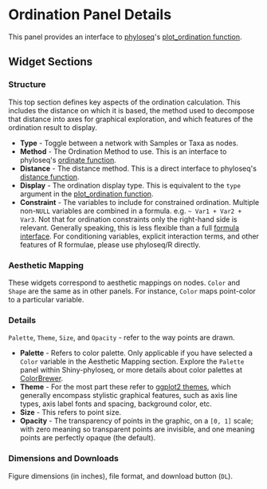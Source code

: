 # Ordination Panel Details

This panel provides an interface to 
[phyloseq](http://joey711.github.io/phyloseq)'s
[plot_ordination function](http://joey711.github.io/phyloseq/plot_ordination-examples.html).

## Widget Sections

### Structure

This top section defines key aspects of 
the ordination calculation.
This includes the distance on which it is based,
the method used to decompose that distance
into axes for graphical exploration,
and which features of the ordination result to display.

- **Type** - Toggle between a network with Samples or Taxa as nodes. 
- **Method** - The Ordination Method to use. This is an interface to
phyloseq's [ordinate function](http://joey711.github.io/phyloseq/ordinate).
- **Distance** - The distance method. This is a direct interface to phyloseq's
[distance function](http://joey711.github.io/phyloseq/distance).
- **Display** - The ordination display type.
This is equivalent to the `type` argument in 
the [plot_ordination function](http://joey711.github.io/phyloseq/plot_ordination-examples.html).
- **Constraint** - The variables to include for constrained ordination.
Multiple non-`NULL` variables are combined in a formula.
e.g. `~ Var1 + Var2 + Var3`.
Not that for ordination constraints only the right-hand side is relevant.
Generally speaking, this is less flexible than a full [formula interface]().
For conditioning variables, explicit interaction terms,
and other features of R formulae, please use phyloseq/R directly.

### Aesthetic Mapping

These widgets correspond to aesthetic mappings on nodes.
`Color` and `Shape` are the same as in other panels. 
For instance, `Color` maps point-color to a particular variable.

### Details

`Palette`, `Theme`, `Size`, and `Opacity` - refer to the way points are drawn.

- **Palette** - Refers to color palette.
Only applicable if you have selected a `Color` variable
in the Aesthetic Mapping section.
Explore the `Palette` panel within Shiny-phyloseq,
or more details about color palettes at [ColorBrewer](http://colorbrewer2.org/).
- **Theme** - For the most part these refer to
[ggplot2 themes](http://docs.ggplot2.org/0.9.2.1/theme.html),
which generally encompass stylistic graphical features,
such as axis line types, axis label fonts and spacing, background color, etc.
- **Size** - This refers to point size.
- **Opacity** - The transparency of points in the graphic,
on a `[0, 1]` scale;
with zero meaning so transparent points are invisible,
and one meaning points are perfectly opaque (the default).

### Dimensions and Downloads

Figure dimensions (in inches), file format, and download button (`DL`).


